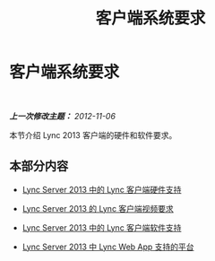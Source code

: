 ﻿---
title: 客户端系统要求
TOCTitle: 客户端系统要求
ms:assetid: 38f3a465-dac1-4381-bc59-270a4ef07ced
ms:mtpsurl: https://technet.microsoft.com/zh-cn/library/Gg425865(v=OCS.15)
ms:contentKeyID: 49312540
ms.date: 05/19/2016
mtps_version: v=OCS.15
ms.translationtype: HT
---

# 客户端系统要求

 

_**上一次修改主题：** 2012-11-06_

本节介绍 Lync 2013 客户端的硬件和软件要求。

## 本部分内容

  - [Lync Server 2013 中的 Lync 客户端硬件支持](lync-server-2013-lync-client-hardware-support.md)

  - [Lync Server 2013 的 Lync 客户端视频要求](lync-server-2013-lync-client-video-requirements.md)

  - [Lync Server 2013 中的 Lync 客户端软件支持](lync-server-2013-lync-client-software-support.md)

  - [Lync Server 2013 中 Lync Web App 支持的平台](lync-server-2013-lync-web-app-supported-platforms.md)

